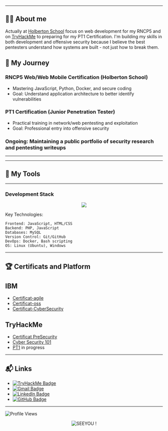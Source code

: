 
---

## 👨‍💻 About me

Actually at [Holberton School](https://www.holbertonschool.com/) focus on web development for my RNCP5 and on [TryHackMe](https://tryhackme.com) to preparing for my PT1 Certification.
I'm building my skills in both development and offensive security because I believe the best pentesters understand how systems are built - not just how to break them.

## 🎯 My Journey

### RNCP5 Web/Web Mobile Certification (Holberton School)
   - Mastering JavaScript, Python, Docker, and secure coding
   - Goal: Understand application architecture to better identify vulnerabilities
### PT1 Certification (Junior Penetration Tester)
  - Practical training in network/web pentesting and exploitation
  - Goal: Professional entry into offensive security
### Ongoing: Maintaining a public portfolio of security research and pentesting writeups
---

---

## 🧰 My Tools
---
### Development Stack

<p align="center"> <img src="https://skillicons.dev/icons?i=js,php,python,html,css,git,github,bash,linux,windows,docker,mysql" /> </p>

Key Technologies:

    Frontend: JavaScript, HTML/CSS
    Backend: PHP, JavaScript
    Databases: MySQL
    Version Control: Git/GitHub
    DevOps: Docker, Bash scripting
    OS: Linux (Ubuntu), Windows




---

## 🏆 Certificats and Platform

## IBM
- [Certificat-agile](https://github.com/user-attachments/files/20775891/certificate-agile.pdf)
- [Certificat-oss](https://github.com/user-attachments/files/20775905/certificate-oss.pdf)
- [Certificat-CyberSecurity](https://github.com/Simon-Paulin/holbertonschool-france-certificates-ibm/blob/main/certificates-trimester-3/IBM_certification_cyber_fundamutal.pdf)




## **TryHackMe**
- [Certificat PreSecurity](https://github.com/user-attachments/files/20775728/Pre_Security_Certificat.pdf)
- [Cyber Security 101](https://github.com/Simon-Paulin/CyberSecurity_Certificate/blob/main/images/THM-cyber_101.pdf)
- [PT1](https://tryhackme.com/certification/junior-penetration-tester) in progress
---

## 📬 Links

- [![TryHackMe Badge](https://img.shields.io/badge/-TryHackme-c14438?style=flat&logo=Tryhackme&logoColor=white)](https://tryhackme.com/p/ClassicCharizard)  
- [![Gmail Badge](https://img.shields.io/badge/-simon.paulin.pro@gmail.com-c14438?style=flat&logo=Gmail&logoColor=white)](mailto:simon.paulin.pro@gmail.com)
- [![LinkedIn Badge](https://img.shields.io/badge/-LinkedIn-blue?style=flat&logo=Linkedin&logoColor=white)](https://www.linkedin.com/in/simon-paulin-346104366/)
- [![GitHub Badge](https://img.shields.io/badge/-Simon--Paulin-181717?style=flat&logo=github&logoColor=white)](https://github.com/Simon-Paulin)

---
![Profile Views](https://komarev.com/ghpvc/?username=Simon-Paulin&color=blue)

<p align="center">
  <img src="https://readme-typing-svg.demolab.com?font=Fira+Code&size=24&pause=500&color=E7C07F&center=true&vCenter=true&width=700&lines=THANK+YOU+!" alt="SEEYOU !" />
</p>
